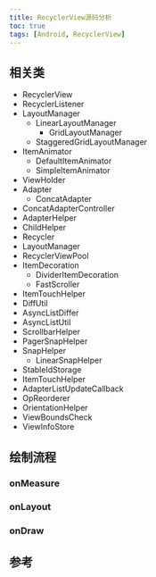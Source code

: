 ```yaml
---
title: RecyclerView源码分析
toc: true
tags: [Android, RecyclerView]
---
```




## 相关类

- RecyclerView
- RecyclerListener
- LayoutManager
    - LinearLayoutManager
        - GridLayoutManager
    - StaggeredGridLayoutManager
- ItemAnimator
    - DefaultItemAnimator
    - SimpleItemAnimator
- ViewHolder
- Adapter
    - ConcatAdapter
- ConcatAdapterController
- AdapterHelper
- ChildHelper
- Recycler
- LayoutManager
- RecyclerViewPool
- ItemDecoration
    - DividerItemDecoration
    - FastScroller
- ItemTouchHelper
- DiffUtil
- AsyncListDiffer
- AsyncListUtil
- ScrollbarHelper
- PagerSnapHelper
- SnapHelper
    - LinearSnapHelper
- StableIdStorage
- ItemTouchHelper
- AdapterListUpdateCallback
- OpReorderer
- OrientationHelper
- ViewBoundsCheck
- ViewInfoStore

## 绘制流程



### onMeasure
### onLayout
### onDraw



## 参考

